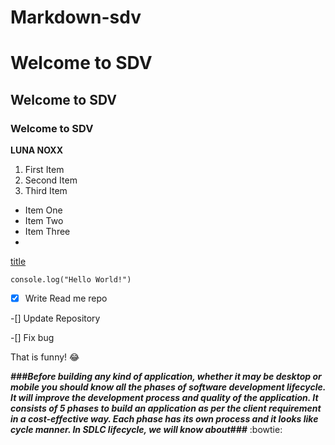 # Markdown-sdv
# Welcome to SDV
## Welcome to SDV
### Welcome to SDV

**LUNA NOXX**

1. First Item
2. Second Item
3. Third Item

- Item One
- Item Two
- Item Three
- 
[title](https://www.google.com/)


`console.log("Hello World!")`


-[X] Write Read me repo

-[] Update Repository 

-[] Fix bug


That is funny! :joy:


***###Before building any kind of application, whether it may be desktop or mobile you should know all the phases of software development lifecycle. It will improve the development process and quality of the application. It consists of 5 phases to build an application as per the client requirement in a cost-effective way. Each phase has its own process and it looks like cycle manner. In SDLC lifecycle, we will know about###*** :bowtie: